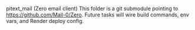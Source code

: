 pitext_mail (Zero email client)
This folder is a git submodule pointing to https://github.com/Mail-0/Zero.
Future tasks will wire build commands, env vars, and Render deploy config. 